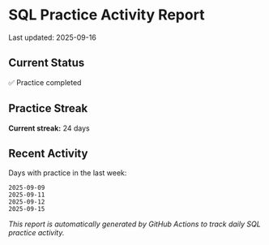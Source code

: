 # SQL Practice Activity Report

Last updated: 2025-09-16

## Current Status

✅ Practice completed

## Practice Streak

**Current streak:** 24 days

## Recent Activity

Days with practice in the last week:

```
2025-09-09
2025-09-11
2025-09-12
2025-09-15
```

*This report is automatically generated by GitHub Actions to track daily SQL practice activity.*
